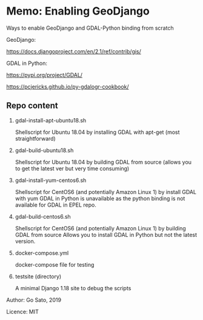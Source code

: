 # Memo: Enabling GeoDjango

Ways to enable GeoDjango and GDAL-Python binding from scratch

GeoDjango:

https://docs.djangoproject.com/en/2.1/ref/contrib/gis/

GDAL in Python:

https://pypi.org/project/GDAL/

https://pcjericks.github.io/py-gdalogr-cookbook/

## Repo content
1. gdal-install-apt-ubuntu18.sh

    Shellscript for Ubuntu 18.04 by installing GDAL with apt-get (most straightforward)
2. gdal-build-ubuntu18.sh

    Shellscript for Ubuntu 18.04 by building GDAL from source (allows you to get the latest ver but very time consuming)
3. gdal-install-yum-centos6.sh

    Shellscript for CentOS6 (and potentially Amazon Linux 1) by install GDAL with yum
    GDAL in Python is unavailable as the python binding is not available for GDAL in EPEL repo. 
4. gdal-build-centos6.sh

    Shellscript for CentOS6 (and potentially Amazon Linux 1) by building GDAL from source
    Allows you to install GDAL in Python but not the latest version.
5. docker-compose.yml

    docker-compose file for testing

6. testsite (directory)

    A minimal Django 1.18 site to debug the scripts
    
    

Author: Go Sato, 2019

Licence: MIT
